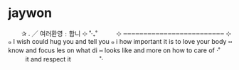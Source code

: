 # jaywon
ㅤㅤ  ✰ . ╱ 여러환영﹕합니  ⊹ ˚‧₊˚ㅤㅤ ㅤ⊹ ‒‒‒‒‒‒‒‒‒‒‒‒‒‒‒‒‒‒‒‒‒‒‒‒‒ ⊹ ๑  I wish could hug you and tell you  ๑ i how important it is to love your body  ⑅   know and focus les on what di   ⑅ looks like and more on how to care of ‧˚ㅤㅤㅤㅤㅤit and respect itㅤㅤㅤㅤㅤ˚‧
